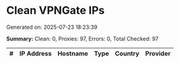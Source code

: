 # Clean VPNGate IPs
Generated on: 2025-07-23 18:23:39

**Summary:** Clean: 0, Proxies: 97, Errors: 0, Total Checked: 97

| # | IP Address | Hostname | Type | Country | Provider |
|---|------------|----------|------|---------|----------|
